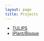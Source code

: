 ```yaml
---
layout: page
title: Projects
---
```

* [TULIPS]({{site.baseurl}}/projects/tulips)
* [iPlant/Bisque]({{site.baseurl}}/projects/iplant)

